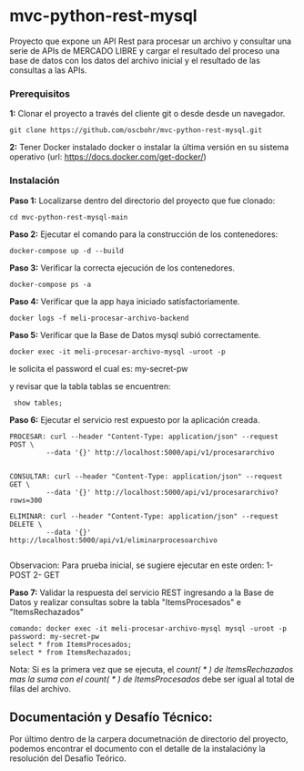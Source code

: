 # mvc-python-rest-mysql
Proyecto que expone un API Rest  para procesar un archivo y consultar una serie de APIs de MERCADO LIBRE y cargar el resultado del proceso una base de datos con los datos del archivo inicial y el resultado de las consultas a las APIs.

### Prerequisitos

**1:** Clonar el proyecto a través del cliente git o desde desde un navegador.
```
git clone https://github.com/oscbohr/mvc-python-rest-mysql.git
```
**2:** Tener Docker instalado docker o instalar la última versión en su sistema operativo  (url: https://docs.docker.com/get-docker/)

### Instalación

**Paso 1:** Localizarse dentro del directorio del proyecto que fue clonado:

```
cd mvc-python-rest-mysql-main
```

**Paso 2:** Ejecutar el comando para la construcción de los contenedores:

```
docker-compose up -d --build 
```
**Paso 3:** Verificar la correcta ejecución de los contenedores.

```
docker-compose ps -a
```

**Paso 4:** Verificar que la app haya iniciado satisfactoriamente.

```
docker logs -f meli-procesar-archivo-backend

```

**Paso 5:** Verificar que la Base de Datos mysql subió correctamente.

```
docker exec -it meli-procesar-archivo-mysql -uroot -p

```
le solicita el password el cual es: my-secret-pw

y revisar que la tabla tablas se encuentren:

```
 show tables;

```

**Paso 6:** Ejecutar el servicio rest expuesto por la aplicación creada.

```
PROCESAR: curl --header "Content-Type: application/json" --request POST \
		 --data '{}' http://localhost:5000/api/v1/procesararchivo


CONSULTAR: curl --header "Content-Type: application/json" --request GET \
		 --data '{}' http://localhost:5000/api/v1/procesararchivo?rows=300
 
ELIMINAR: curl --header "Content-Type: application/json" --request DELETE \
		 --data '{}' http://localhost:5000/api/v1/eliminarprocesoarchivo
			
```
Observacion: Para prueba inicial, se sugiere ejecutar en este orden:
	1- POST
	2- GET

**Paso 7:** Validar la respuesta del servicio REST ingresando a la Base de Datos y realizar consultas sobre
la tabla "ItemsProcesados" e "ItemsRechazados"

```
comando: docker exec -it meli-procesar-archivo-mysql mysql -uroot -p
password: my-secret-pw
select * from ItemsProcesados;
select * from ItemsRechazados;

```
Nota: Si es la primera vez que se ejecuta, el *count( * ) de ItemsRechazados mas la suma con el count( * ) de ItemsProcesados* debe ser igual al total de filas del archivo.


## Documentación y Desafío Técnico:

Por último dentro de la carpera documetnación de directorio del proyecto, podemos encontrar el documento con el detalle de la instalacióny la resolución del Desafío Teórico.

